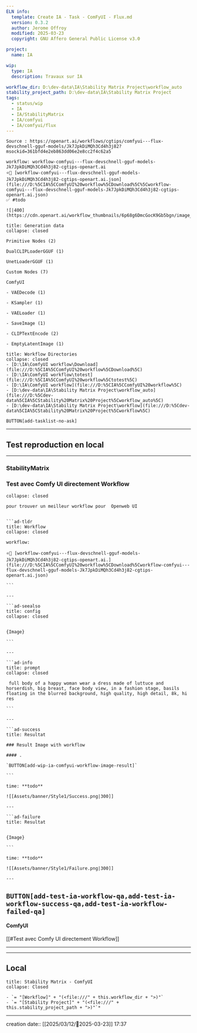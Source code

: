 ```yaml
---
ELN info:
  template: Create IA - Task - ComFyUI - Flux.md
  version: 0.3.2
  author: Jerome Offroy
  modified: 2025-03-23
  copyright: GNU Affero General Public License v3.0

project:
  name: IA

wip:
  type: IA
  description: Travaux sur IA

workflow_dir: D:\dev-data\IA\Stability Matrix Project\workflow_auto
stability_project_path: D:\dev-data\IA\Stability Matrix Project
tags:
  - status/wip
  - IA
  - IA/StabilityMatrix
  - IA/comfyui
  - IA/comfyui/flux
---
```

````ad-tip
Source : https://openart.ai/workflows/cgtips/comfyui---flux-devschnell-gguf-models/Jk7JpkDiMQh3Cd4h3j82?msockid=361bfd4e2eb863dd06e2e8cc2f4c62a5

workflow: workflow-comfyui---flux-devschnell-gguf-models-Jk7JpkDiMQh3Cd4h3j82-cgtips-openart.ai
⭐🚧 [workflow-comfyui---flux-devschnell-gguf-models-Jk7JpkDiMQh3Cd4h3j82-cgtips-openart.ai.json](file:///D:%5CIA%5CComfyUI%20workflow%5CDownload%5C%5Cworkflow-comfyui---flux-devschnell-gguf-models-Jk7JpkDiMQh3Cd4h3j82-cgtips-openart.ai.json)
✅ #todo

![|400](https://cdn.openart.ai/workflow_thumbnails/6p68g6DmcGocK9Gb5bgn/image_DtzZYsHr_1724268171690_raw.jpg)
````

````ad-quote
title: Generation data
collapse: closed

Primitive Nodes (2)

DualCLIPLoaderGGUF (1)

UnetLoaderGGUF (1)

Custom Nodes (7)

ComfyUI

- VAEDecode (1)

- KSampler (1)

- VAELoader (1)

- SaveImage (1)

- CLIPTextEncode (2)

- EmptyLatentImage (1)

````


```ad-info
title: Workflow Directories
collapse: closed
- [D:\IA\ComfyUI workflow\Download](file:///D:%5CIA%5CComfyUI%20workflow%5CDownload%5C)
- [D:\IA\ComfyUI workflow\totest](file:///D:%5CIA%5CComfyUI%20workflow%5Ctotest%5C)
- [D:\IA\ComfyUI workflow](file:///D:%5CIA%5CComfyUI%20workflow%5C)
- [D:\dev-data\IA\Stability Matrix Project\workflow_auto](file:///D:%5Cdev-data%5CIA%5CStability%20Matrix%20Project%5Cworkflow_auto%5C)
- [D:\dev-data\IA\Stability Matrix Project\workflow](file:///D:%5Cdev-data%5CIA%5CStability%20Matrix%20Project%5Cworkflow%5C)
```




`BUTTON[add-tasklist-no-ask]`


---

## Test reproduction en local

---
### StabilityMatrix 
### Test avec Comfy UI directement Workflow

```ad-info
collapse: closed

pour trouver un meilleur workflow pour  Openweb UI
```

```````ad-success

```ad-tldr
title: Workflow
collapse: closed

workflow:

⭐🚧 [workflow-comfyui---flux-devschnell-gguf-models-Jk7JpkDiMQh3Cd4h3j82-cgtips-openart.ai.](file:///D:%5CIA%5CComfyUI%20workflow%5CDownload%5Cworkflow-comfyui---flux-devschnell-gguf-models-Jk7JpkDiMQh3Cd4h3j82-cgtips-openart.ai.json)

```

---

```ad-seealso
title: config
collapse: closed


{Image}

```

---

```ad-info
title: prompt
collapse: closed

 full body of a happy woman wear a dress made of luttuce and horserdish, big breast, face body view, in a fashion stage, basils floating in the blurred background, high quality, high detail, 8k, hi res

```

---

```ad-success
title: Resultat

### Result Image with workflow

#### .

`BUTTON[add-wip-ia-comfyui-workflow-image-result]`

```

time: **todo**

![[Assets/banner/Style1/Success.png|300]]

---

```ad-failure
title: Resultat


{Image}

```

time: **todo**

![[Assets/banner/Style1/Failure.png|300]]

---

```````

			
`BUTTON[add-test-ia-workflow-qa,add-test-ia-workflow-success-qa,add-test-ia-workflow-failed-qa]`
---

#### ComfyUI 
[[#Test avec Comfy UI directement Workflow]]

---





---
## Local

```ad-tip
title: Stability Matrix - ComfyUI
collapse: Closed

- `= "[Workflow]" + "(<file:///" + this.workflow_dir + ">)"`
- `= "[Stability Project]" + "(<file:///" + this.stability_project_path + ">)"`*
```

---
creation date:: [[2025/03/12/📒2025-03-23]]  17:37


